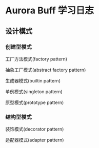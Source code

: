 # Aurora Buff 学习日志

## 设计模式

### 创建型模式

工厂方法模式(factory pattern)

抽象工厂模式(abstract factory pattern)

生成器模式(builtin pattern)

单例模式(singleton pattern)

原型模式(prototype pattern)

### 结构型模式

装饰模式(decorator pattern)

适配器模式(adapter pattern)